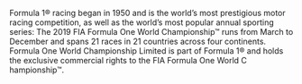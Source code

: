 Formula 1® racing began in 1950 and is the world’s most prestigious 
motor racing competition, as well as the world’s most popular annual
sporting series: The 2019 FIA Formula One World Championship™ runs from 
March to December and spans 21 races in 21 countries across four 
continents. Formula One World Championship Limited is part of Formula 1® 
and holds the exclusive commercial rights to the FIA Formula One World C
hampionship™.